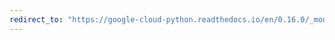 ```yaml
---
redirect_to: "https://google-cloud-python.readthedocs.io/en/0.16.0/_modules/gcloud/bigtable/happybase/connection.html"
---
```

